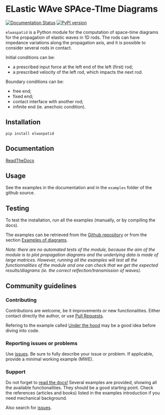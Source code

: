# ELastic WAve SPAce-TIme Diagrams

[![Documentation Status](https://readthedocs.org/projects/elwaspatid/badge/?version=latest)](https://elwaspatid.readthedocs.io/en/latest/?badge=latest) 
[![PyPI version](https://badge.fury.io/py/elwaspatid.svg)](https://badge.fury.io/py/elwaspatid)

`elwaspatid` is a Python module for the computation of space-time diagrams for
the propagation of elastic waves in 1D rods. The rods can have impedance variations
along the propagation axis, and it is possible to consider several rods in contact.

Initial conditions can be:

* a prescribed input force at the left end of the left (first) rod;
* a prescribed velocity of the left rod, which impacts the next rod.

Boundary conditions can be:

* free end;
* fixed end;
* contact interface with another rod;
* infinite end (ie. anechoic condition).


## Installation

`pip install elwaspatid`

## Documentation

[ReadTheDocs](https://elwaspatid.readthedocs.io)

## Usage

See the examples in the documentation and in the `examples` folder of the github source.

## Testing

To test the installation, run all the examples (manually, or by compiling the docs).

The examples can be retrieved from the [Github repository](https://github.com/dbrizard/elwaspatid) 
or from the section [Examples of diagrams](https://elwaspatid.readthedocs.io/en/latest/auto_examples/index.html).

*Note: there are no automated tests of the module, because the aim of the module is to plot propagation diagrams and the underlying data is made of large matrices. However, running all the examples will test all the functionnalities of the module and one can check that we get the expected results/diagrams (ie. the correct relfection/transmission of waves).*


## Community guidelines
### Contributing
Contributions are welcome, be it improvements or new functionalities. Either 
contact directly the author, or use [Pull Requests](https://github.com/dbrizard/elwaspatid/pulls).

Refering to the example called [Under the hood](https://elwaspatid.readthedocs.io/en/latest/auto_examples/plot_6_underHood.html) 
may be a good idea before diving into code.

### Reporting issues or problems
Use [issues](https://github.com/dbrizard/elwaspatid/issues). Be sure to fully 
describe your issue or problem. If applicable, provide a minimal working example 
(MWE).

### Support
Do not forget to [read the docs!](https://elwaspatid.readthedocs.io) 
Several examples are provided, showing all the available functionalities. They
should be a good starting point. Check the references (articles and books) 
listed in the examples introduction if you need mechanical background.

Also search for [issues](https://github.com/dbrizard/elwaspatid/issues). 
 

